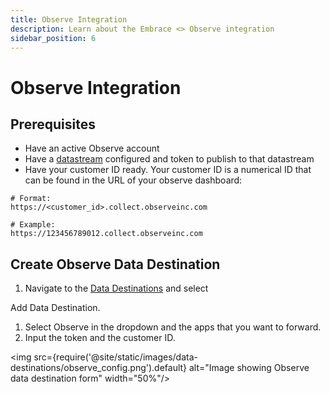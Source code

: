 ```yaml
---
title: Observe Integration
description: Learn about the Embrace <> Observe integration
sidebar_position: 6
---
```


# Observe Integration

## Prerequisites

- Have an active Observe account
- Have a [datastream](https://docs.observeinc.com/en/latest/content/data-ingestion/datastreams.html) configured and token to publish to that datastream
- Have your customer ID ready. Your customer ID is a numerical ID that can be found in the URL of your observe dashboard:

```shell
# Format:
https://<customer_id>.collect.observeinc.com

# Example:
https://123456789012.collect.observeinc.com
```

## Create Observe Data Destination

1. Navigate to the [Data Destinations](https://dash.embrace.io/settings/organization/integrations/data_destinations) and select

Add Data Destination.  

1. Select Observe in the dropdown and the apps that you want to forward.
1. Input the token and the customer ID.  

<img src={require('@site/static/images/data-destinations/observe_config.png').default} alt="Image showing Observe data destination form" width="50%"/>
